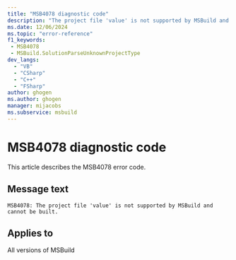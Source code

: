 ```yaml
---
title: "MSB4078 diagnostic code"
description: "The project file 'value' is not supported by MSBuild and cannot be built."
ms.date: 12/06/2024
ms.topic: "error-reference"
f1_keywords:
 - MSB4078
 - MSBuild.SolutionParseUnknownProjectType
dev_langs:
  - "VB"
  - "CSharp"
  - "C++"
  - "FSharp"
author: ghogen
ms.author: ghogen
manager: mijacobs
ms.subservice: msbuild
---
```


# MSB4078 diagnostic code

<!-- :::ErrorDefinitionDescription::: -->
<!-- :::editable-content name="introDescription"::: -->
This article describes the MSB4078 error code.
<!-- :::editable-content-end::: -->

## Message text

`MSB4078: The project file 'value' is not supported by MSBuild and cannot be built.`

<!-- :::editable-content name="postOutputDescription"::: -->
<!--
{StrBegin="MSB4078: "}
-->
<!-- :::editable-content-end::: -->
<!-- :::ErrorDefinitionDescription-end::: -->

## Applies to

All versions of MSBuild
